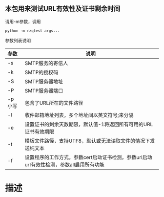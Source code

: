 ## 本包用来测试URL有效性及证书剩余时间

请用-m参数，调用

```
python -m rzqtest args...
```



参数列表说明

| 参数    | 说明                                                         |
| :------ | ------------------------------------------------------------ |
| -s      | SMTP服务的寄信人                                             |
| -k      | SMTP的授权码                                                 |
| -S      | SMTP服务器地址                                               |
| -P      | SMTP服务器端口                                               |
| -p 小写 | 包含了URL所在的文件路径                                      |
| -l      | 收件邮箱地址列表，多个地址间以英文符号;来分隔                |
| -e      | 设置证书的剩余天数期限，默认值-1将返回所有可用的URL证书有效期限 |
| -t      | 模板文件路径，支持UTF8，默认或无法读取文件的情况下发送纯文本 |
| -f      | 设置程序的工作方式，参数cert启动证书检测，参数url启动url有效性检测，参数all启用所有功能 |

# 描述